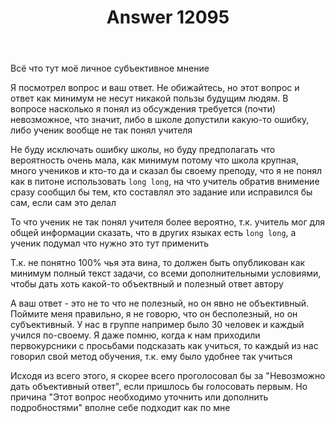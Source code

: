 ﻿---
title: "Answer 12095"
se.owner.user_id: 385375
se.owner.display_name: "EzioMercer"
se.owner.link: "https://ru.meta.stackoverflow.com/users/385375/eziomercer"
se.answer_id: 12095
se.question_id: 12094
se.post_type: answer
se.is_accepted: False
---
<p>Всё что тут моё личное субъективное мнение</p>
<p>Я посмотрел вопрос и ваш ответ. Не обижайтесь, но этот вопрос и ответ как минимум не несут никакой пользы будущим людям. В вопросе насколько я понял из обсуждения требуется (почти) невозможное, что значит, либо в школе допустили какую-то ошибку, либо ученик вообще не так понял учителя</p>
<p>Не буду исключать ошибку школы, но буду предполагать что вероятность очень мала, как минимум потому что школа крупная, много учеников и кто-то да и сказал бы своему преподу, что я не понял как в питоне использовать <code>long long</code>, на что учитель обратив внимение сразу сообщил бы тем, кто составлял это задание или исправился бы сам, если сам это делал</p>
<p>То что ученик не так понял учителя более вероятно, т.к. учитель мог для общей информации сказать, что в других языках есть <code>long long</code>, а ученик подумал что нужно это тут применить</p>
<p>Т.к. не понятно 100% чья эта вина, то должен быть опубликован как минимум полный текст задачи, со всеми дополнительными условиями, чтобы дать хоть какой-то объектвный и полезный ответ автору</p>
<p>А ваш ответ - это не то что не полезный, но он явно не объективный. Поймите меня правильно, я не говорю, что он бесполезный, но он субъективный. У нас в группе например было 30 человек и каждый учился по-своему. Я даже помню, когда к нам приходили первокурсники с просьбами подсказать как учиться, то каждый из нас говорил свой метод обучения, т.к. ему было удобнее так учиться</p>
<p>Исходя из всего этого, я скорее всего проголосовал бы за &quot;Невозможно дать объективный ответ&quot;, если пришлось бы голосовать первым. Но причина &quot;Этот вопрос необходимо уточнить или дополнить подробностями&quot; вполне себе подходит как по мне</p>
